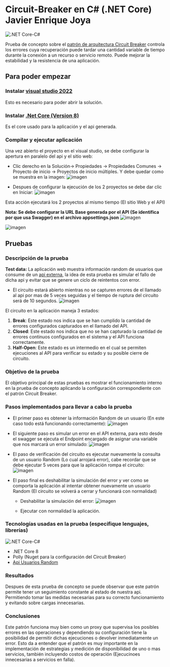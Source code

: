 # Circuit-Breaker en C# (.NET Core) Javier Enrique Joya

![.NET Core-C#](https://img.shields.io/badge/.NET_Core-C%23-blue)

Prueba de concepto sobre el [patrón de arquitectura Circuit Breaker](https://learn.microsoft.com/es-es/azure/architecture/patterns/circuit-breaker) controla los errores cuya recuperación puede tardar una cantidad variable de tiempo durante la conexión a un recurso o servicio remoto. Puede mejorar la estabilidad y la resistencia de una aplicación.

## Para poder empezar

### Instalar [visual studio 2022](https://visualstudio.microsoft.com/es/vs/community/)

Esto es necesario para poder abrir la solución.

### Instalar [.Net Core (Version 8)](https://dotnet.microsoft.com/en-us/download)

Es el core usado para la aplicación y el api generada.

### Compilar y ejecutar aplicación

Una vez abierto el proyecto en el visual studio, se debe configurar la apertura en paralelo del api y el sitio web:
- Clic derecho en la Solución-> Propiedades -> Propiedades Comunes -> Proyecto de inicio -> Proyectos de inicio múltiples. Y debe quedar como se muestra en la imagen:
  ![imagen](https://github.com/user-attachments/assets/77f8ce80-d72e-4807-ab6e-e96a6cb6d078)

- Despues de configurar la ejecución de los 2 proyectos se debe dar clic en Iniciar:
![imagen](https://github.com/user-attachments/assets/91c3b7cf-6213-4a39-9ced-740b18a71e43)

Esta acción ejecutará los 2 proyectos al mismo tiempo (El sitio Web y el API)

**Nota: Se debe configurar la URL Base generada por el API (Se identifica por que usa Swagger) en el archivo appsettings.json**
![imagen](https://github.com/user-attachments/assets/cd2b3b34-1463-4d02-8db3-37d9564618a2)

![imagen](https://github.com/user-attachments/assets/064d26b5-7dbd-449a-9fa8-7d329efdf298)




## Pruebas

### Descripción de la prueba

**Test data:**
La aplicación web muestra información random de usuarios que consume de un [api externa](https://randomuser.me/api/), la idea de esta prueba es simular el fallo de dicha api y evitar que se genere un ciclo de reintentos con error.

- El circuito estará abierto mientras no se capturen errores de el llamado al api por mas de 5 veces seguidas y el tiempo de ruptura del circuito será de 10 segundos.
  ![imagen](https://github.com/user-attachments/assets/221ead2e-7714-4750-b860-f359a1651263)


El circuito en la aplicación maneja 3 estados:
1. **Break**: Este estado nos indica que se han cumplido la cantidad de errores configurados capturados en el llamado del API.
2. **Closed**: Este estado nos indica que no se han capturado la cantidad de errores continuos configurados en el sistema y el API funciona correctamente.
3. **Half-Open**: Este estado es un intermedio en el cual se permiten ejecuciones al API para verificar su estado y su posible cierre de circuito.

### Objetivo de la prueba
El objetivo principal de estas pruebas es mostrar el funcionamiento interno en la prueba de concepto aplicando la configuración correspondiente con el patrón Circuit Breaker.

### Pasos implementados para llevar a cabo la prueba 
- El primer paso es obtener la información Random de un usuario (En este caso todo está funcionando correctamente):
  ![imagen](https://github.com/user-attachments/assets/ad47dedb-611d-4a4c-8386-40556451749e)
  
- El siguiente paso es simular un error en el API externa, para esto desde el swagger se ejecuta el Endpoint encargado de asignar una variable que nos marcará un error simulado:
  ![imagen](https://github.com/user-attachments/assets/b756cabe-95fb-40c1-a15e-8d8219c1de09)

- El paso de verificación del circuito es ejecutar nuevamente la consulta de un usuario Random (Lo cual arrojará error), cabe recordar que se debe ejecutar 5 veces para que la aplicación rompa el circuito:
  ![imagen](https://github.com/user-attachments/assets/ec1c2ac6-c0a9-4691-a2d2-481615a2f4ee)

- El paso final es deshabilitar la simulación del error y ver como se comporta la aplicación al intentar obtener nuevamente un usuario Random (El circuito se volverá a cerrar y funcionará con normalidad)
  - Deshabilitar la simulación del error:
    ![imagen](https://github.com/user-attachments/assets/fb942118-e8a3-44fc-bc9d-e8a11d412742)
    
  - Ejecutar con normalidad la aplicación.



### Tecnologías usadas en la prueba (especifique lenguajes, librerías)

![.NET Core-C#](https://img.shields.io/badge/.NET_Core-C%23-blue)
- .NET Core 8
- Polly (Nuget para la configuración del Circuit Breaker)
- [Api Usuarios Random](https://randomuser.me/api/)

### Resultados
Despues de esta prueba de concepto se puede observar que este patrón permite tener un seguimiento constante al estado de nuestra api. Permitiendo tomar las medidas necesarias para su correcto funcionamiento y evitando sobre cargas innecesarias.

### Conclusiones 
Este patrón funciona muy bien como un proxy que supervisa los posibles errores en las operaciones y dependiendo su configuración tiene la posibilidad de permitir dichas ejecuciones o devolver inmediatamente un error.
Esto da a entender que el patrón es muy importante en la implementación de estrategias y medición de disponibilidad de uno o mas servicios, también incluyendo costos de operación (Ejecucinoes innecesarias a servicios en falla).
